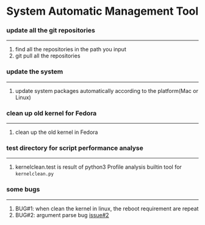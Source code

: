 # System Automatic Management Tool

### update all the git repositories
----
1. find all the repositories in the path you input
2. git pull all the repositories

### update the system
----
1. update system packages automatically according to the platform(Mac or Linux)

### clean up old kernel for Fedora
----
1. clean up the old kernel in Fedora

### test directory for script performance analyse
----
1. kernelclean.test is result of python3 Profile analysis builtin tool for `kernelclean.py`

### some bugs
----

1. BUG#1: when clean the kernel in linux, the reboot requirement are repeat
2. BUG#2: argument parse bug [issue#2](https://github.com/edonyM/toolkitem/issues/2)

